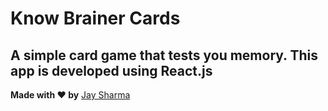 # Know Brainer Cards


## A simple card game that tests you memory. This app is developed using React.js



**Made with ♥ by** [Jay Sharma](https://www.linkedin.com/in/j-shharma/)